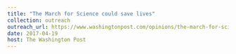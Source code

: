 ```yaml
---
title: "The March for Science could save lives"
collection: outreach
outreach_url: https://www.washingtonpost.com/opinions/the-march-for-science-could-save-lives/2017/04/19/d042f956-2476-11e7-a1b3-faff0034e2de_story.html
date: 2017-04-19
host: The Washington Post
---
```

